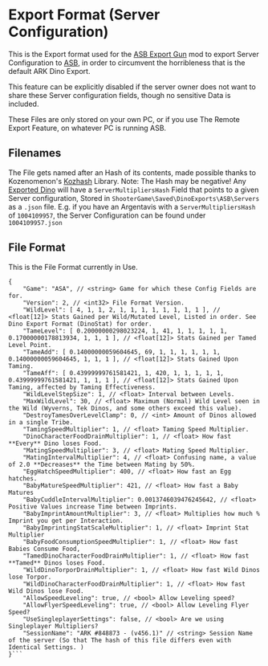 # Export Format (Server Configuration)

This is the Export format used for the [ASB Export Gun](https://www.curseforge.com/ark-survival-ascended/mods/ark-smart-breeding-export-gun) mod to export Server Configuration to [ASB](https://github.com/cadon/ARKStatsExtractor), in order to circumvent the horribleness that is the default ARK Dino Export.

This feature can be explicitly disabled if the server owner does not want to share these Server configuration fields, though no sensitive Data is included.

These Files are only stored on your own PC, or if you use The Remote Export Feature, on whatever PC is running ASB.

## Filenames
The File gets named after an Hash of its contents, made possible thanks to Kozenomenon's [Kozhash](https://github.com/Kozenomenon/KozHash) Library.
Note: The Hash may be negative!
Any [Exported Dino](Export%20Format%20%28Server%20Configuration%29.md) will have a `ServerMultipliersHash` Field that points to a given Server configuration, Stored in `ShooterGame\Saved\DinoExports\ASB\Servers` as a `.json` file.
E.g. if you have an Argentavis with a `ServerMultipliersHash` of `1004109957`, the Server Configuration can be found under
`1004109957.json`

## File Format
This is the File Format currently in Use.

```jsonc
{
	"Game": "ASA", // <string> Game for which these Config Fields are for.
	"Version": 2, // <int32> File Format Version.
	"WildLevel": [ 4, 1, 1, 2, 1, 1, 1, 1, 1, 1, 1, 1 ], // <float[12]> Stats Gained per Wild/Mutated Level, Listed in order. See Dino Export Format (DinoStat) for order.
	"TameLevel": [ 0.20000000298023224, 1, 41, 1, 1, 1, 1, 1, 0.17000000178813934, 1, 1, 1 ], // <float[12]> Stats Gained per Tamed Level Point.
	"TameAdd": [ 0.14000000059604645, 69, 1, 1, 1, 1, 1, 1, 0.14000000059604645, 1, 1, 1 ], // <float[12]> Stats Gained Upon Taming.
	"TameAff": [ 0.43999999761581421, 1, 420, 1, 1, 1, 1, 1, 0.43999999761581421, 1, 1, 1 ], // <float[12]> Stats Gained Upon Taming, affected by Taming Effectiveness.
	"WildLevelStepSize": 1, // <float> Interval between Levels.
	"MaxWildLevel": 30, // <float> Maximum (Normal) Wild Level seen in the Wild (Wyverns, Tek Dinos, and some others exceed this value).
	"DestroyTamesOverLevelClamp": 0, // <int> Amount of Dinos allowed in a single Tribe.
	"TamingSpeedMultiplier": 1, // <float> Taming Speed Multiplier.
	"DinoCharacterFoodDrainMultiplier": 1, // <float> How fast **Every** Dino loses Food.
	"MatingSpeedMultiplier": 3, // <float> Mating Speed Multiplier.
	"MatingIntervalMultiplier": 4, // <float> Confusing name, a value of 2.0 **Decreases** the Time between Mating by 50%.
	"EggHatchSpeedMultiplier": 400, // <float> How fast an Egg hatches.
	"BabyMatureSpeedMultiplier": 421, // <float> How fast a Baby Matures
	"BabyCuddleIntervalMultiplier": 0.0013746039476245642, // <float> Positive Values increase Time between Imprints.
	"BabyImprintAmountMultiplier": 3, // <float> Multiplies how much % Imprint you get per Interaction. 
	"BabyImprintingStatScaleMultiplier": 1, // <float> Imprint Stat Multiplier
	"BabyFoodConsumptionSpeedMultiplier": 1, // <float> How fast Babies Consume Food,
	"TamedDinoCharacterFoodDrainMultiplier": 1, // <float> How fast **Tamed** Dinos loses Food.
	"WildDinoTorporDrainMultiplier": 1, // <float> How fast Wild Dinos lose Torpor.
	"WildDinoCharacterFoodDrainMultiplier": 1, // <float> How fast Wild Dinos lose Food.
	"AllowSpeedLeveling": true, // <bool> Allow Leveling speed?
	"AllowFlyerSpeedLeveling": true, // <bool> Allow Leveling Flyer Speed?
	"UseSingleplayerSettings": false, // <bool> Are we using Singleplayer Multipliers?
	"SessionName": "ARK #848873 - (v456.1)" // <string> Session Name of the server (So that The hash of this file differs even with Identical Settings. )
}```